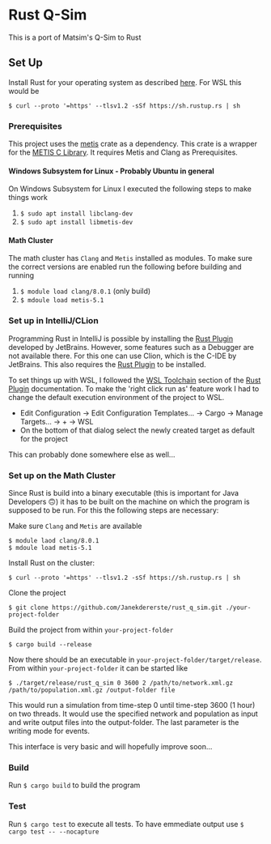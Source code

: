 # Rust Q-Sim

This is a port of Matsim's Q-Sim to Rust

## Set Up

Install Rust for your operating system as described [here](https://www.rust-lang.org/tools/install). For WSL this would
be

```
$ curl --proto '=https' --tlsv1.2 -sSf https://sh.rustup.rs | sh
```

### Prerequisites

This project uses the [metis](https://crates.io/crates/metis) crate as a dependency.
This crate is a wrapper for the [METIS C Library](https://github.com/KarypisLab/METIS).
It requires Metis and Clang as Prerequisites. 

#### Windows Subsystem for Linux - Probably Ubuntu in general
On Windows Subsystem for Linux I executed the following steps to make
things work

1. `$ sudo apt install libclang-dev`
2. `$ sudo apt install libmetis-dev`

#### Math Cluster
The math cluster has `Clang` and `Metis` installed as modules. To make sure the correct versions are enabled run 
the following before building and running

1. `$ module load clang/8.0.1` (only build)
2. `$ mdoule load metis-5.1`

### Set up in IntelliJ/CLion
Programming Rust in IntelliJ is possible by installing the [Rust Plugin](https://plugins.jetbrains.com/plugin/8182-rust/docs) developed by JetBrains. However, some features
such as a Debugger are not available there. For this one can use Clion, which is the C-IDE by JetBrains. This also
requires the [Rust Plugin](https://plugins.jetbrains.com/plugin/8182-rust/docs) to be installed. 

To set things up with WSL, I followed the [WSL Toolchain](https://plugins.jetbrains.com/plugin/8182-rust/docs/rust-project-settings.html#wsl-toolchain)
section of the [Rust Plugin](https://plugins.jetbrains.com/plugin/8182-rust/docs) documentation. To make the 'right click run as' 
feature work I had to change the default execution environment of the project to WSL. 

- Edit Configuration -> Edit Configuration Templates... ->
Cargo -> Manage Targets... -> + -> WSL
- On the bottom of that dialog select the newly created target as default for the project

This can probably done somewhere else as well...

### Set up on the Math Cluster
Since Rust is build into a binary executable (this is important for Java Developers 🙃) it has to be built on the 
machine on which the program is supposed to be run. For this the following steps are necessary:

Make sure `Clang` and `Metis` are available

```
$ module laod clang/8.0.1
$ mdoule load metis-5.1
```

Install Rust on the cluster:
```
$ curl --proto '=https' --tlsv1.2 -sSf https://sh.rustup.rs | sh
```
Clone the project
```
$ git clone https://github.com/Janekdererste/rust_q_sim.git ./your-project-folder
```
Build the project from within `your-project-folder`
```
$ cargo build --release
```
Now there should be an executable in `your-project-folder/target/release`. From within `your-project-folder` it can 
be started like
```
$ ./target/release/rust_q_sim 0 3600 2 /path/to/network.xml.gz /path/to/population.xml.gz /output-folder file
```
This would run a simulation from time-step 0 until time-step 3600 (1 hour) on two threads. It would use the 
specified network and population as input and write output files into the output-folder. The last parameter is
the writing mode for events.

This interface is very basic and will hopefully improve soon...

### Build

Run `$ cargo build` to build the program

### Test

Run `$ cargo test` to execute all tests. To have emmediate output use `$ cargo test -- --nocapture`
